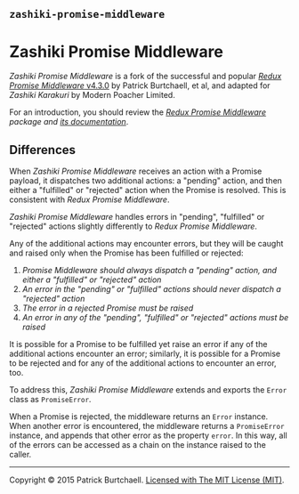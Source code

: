 ## `zashiki-promise-middleware`

# Zashiki Promise Middleware

*Zashiki Promise Middleware* is a fork of the successful and popular [*Redux Promise Middleware* v4.3.0](https://github.com/pburtchaell/redux-promise-middleware/releases/tag/4.3.0) by Patrick Burtchaell, et al, and adapted for *Zashiki Karakuri* by Modern Poacher Limited.

For an introduction, you should review the *[Redux Promise Middleware](https://github.com/pburtchaell/redux-promise-middleware) package and [its documentation](https://github.com/pburtchaell/redux-promise-middleware/tree/master/docs)*.

## Differences

When *Zashiki Promise Middleware* receives an action with a Promise payload, it dispatches two additional actions: a "pending" action, and then either a "fulfilled" or "rejected" action when the Promise is resolved. This is consistent with *Redux Promise Middleware*.

*Zashiki Promise Middleware* handles errors in "pending", "fulfilled" or "rejected" actions slightly differently to *Redux Promise Middleware*.

Any of the additional actions may encounter errors, but they will be caught and raised only when the Promise has been fulfilled or rejected:

1. _Promise Middleware should always dispatch a "pending" action, and either a "fulfilled" or "rejected" action_
2. _An error in the "pending" or "fulfilled" actions should never dispatch a "rejected" action_
3. _The error in a rejected Promise must be raised_
4. _An error in any of the "pending", "fulfilled" or "rejected" actions must be raised_

It is possible for a Promise to be fulfilled yet raise an error if any of the additional actions encounter an error; similarly, it is possible for a Promise to be rejected and for any of the additional actions to encounter an error, too.

To address this, *Zashiki Promise Middleware* extends and exports the `Error` class as `PromiseError`.

When a Promise is rejected, the middleware returns an `Error` instance. When another error is encountered, the middleware returns a `PromiseError` instance, and appends that other error as the property `error`. In this way, all of the errors can be accessed as a chain on the instance raised to the caller.

---
Copyright &copy; 2015 Patrick Burtchaell. [Licensed with The MIT License (MIT)](https://github.com/modernpoacher/zashiki-promise-middleware/blob/master/LICENSE).
